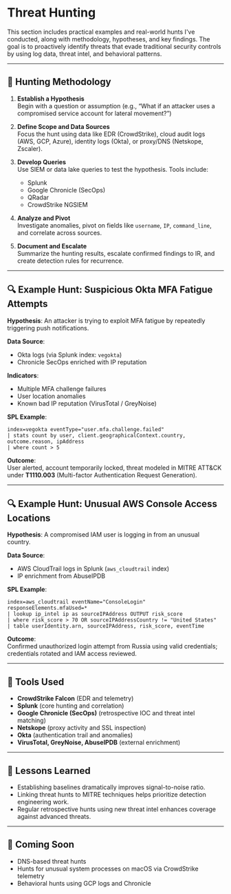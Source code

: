 # Threat Hunting

This section includes practical examples and real-world hunts I've conducted, along with methodology, hypotheses, and key findings. The goal is to proactively identify threats that evade traditional security controls by using log data, threat intel, and behavioral patterns.

---

## 🧠 Hunting Methodology

1. **Establish a Hypothesis**  
   Begin with a question or assumption (e.g., “What if an attacker uses a compromised service account for lateral movement?”)

2. **Define Scope and Data Sources**  
   Focus the hunt using data like EDR (CrowdStrike), cloud audit logs (AWS, GCP, Azure), identity logs (Okta), or proxy/DNS (Netskope, Zscaler).

3. **Develop Queries**  
   Use SIEM or data lake queries to test the hypothesis. Tools include:
   - Splunk
   - Google Chronicle (SecOps)
   - QRadar
   - CrowdStrike NGSIEM

4. **Analyze and Pivot**  
   Investigate anomalies, pivot on fields like `username`, `IP`, `command_line`, and correlate across sources.

5. **Document and Escalate**  
   Summarize the hunting results, escalate confirmed findings to IR, and create detection rules for recurrence.

---

## 🔍 Example Hunt: Suspicious Okta MFA Fatigue Attempts

**Hypothesis**: An attacker is trying to exploit MFA fatigue by repeatedly triggering push notifications.

**Data Source**:  
- Okta logs (via Splunk index: `vegokta`)  
- Chronicle SecOps enriched with IP reputation

**Indicators**:  
- Multiple MFA challenge failures  
- User location anomalies  
- Known bad IP reputation (VirusTotal / GreyNoise)

**SPL Example**:
```spl
index=vegokta eventType="user.mfa.challenge.failed"
| stats count by user, client.geographicalContext.country, outcome.reason, ipAddress
| where count > 5
```

**Outcome**:  
User alerted, account temporarily locked, threat modeled in MITRE ATT&CK under **T1110.003** (Multi-factor Authentication Request Generation).

---

## 🔍 Example Hunt: Unusual AWS Console Access Locations

**Hypothesis**: A compromised IAM user is logging in from an unusual country.

**Data Source**:  
- AWS CloudTrail logs in Splunk (`aws_cloudtrail` index)  
- IP enrichment from AbuseIPDB

**SPL Example**:
```spl
index=aws_cloudtrail eventName="ConsoleLogin" responseElements.mfaUsed=*
| lookup ip_intel ip as sourceIPAddress OUTPUT risk_score
| where risk_score > 70 OR sourceIPAddressCountry != "United States"
| table userIdentity.arn, sourceIPAddress, risk_score, eventTime
```

**Outcome**:  
Confirmed unauthorized login attempt from Russia using valid credentials; credentials rotated and IAM access reviewed.

---

## 🧰 Tools Used

- **CrowdStrike Falcon** (EDR and telemetry)
- **Splunk** (core hunting and correlation)
- **Google Chronicle (SecOps)** (retrospective IOC and threat intel matching)
- **Netskope** (proxy activity and SSL inspection)
- **Okta** (authentication trail and anomalies)
- **VirusTotal, GreyNoise, AbuseIPDB** (external enrichment)

---

## 📌 Lessons Learned

- Establishing baselines dramatically improves signal-to-noise ratio.
- Linking threat hunts to MITRE techniques helps prioritize detection engineering work.
- Regular retrospective hunts using new threat intel enhances coverage against advanced threats.

---

## 📂 Coming Soon

- DNS-based threat hunts
- Hunts for unusual system processes on macOS via CrowdStrike telemetry
- Behavioral hunts using GCP logs and Chronicle

